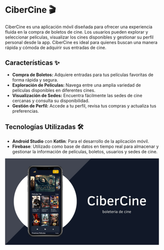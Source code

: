 
# CiberCine 🎬

CiberCine es una aplicación móvil diseñada para ofrecer una experiencia fluida en la compra de boletos de cine. Los usuarios pueden explorar y seleccionar películas, visualizar los cines disponibles y gestionar su perfil personal desde la app. CiberCine es ideal para quienes buscan una manera rápida y cómoda de adquirir sus entradas de cine.

## Características ✨

- **Compra de Boletos:** Adquiere entradas para tus películas favoritas de forma rápida y segura.
- **Exploración de Películas:** Navega entre una amplia variedad de películas disponibles en diferentes cines.
- **Visualización de Sedes:** Encuentra fácilmente las sedes de cine cercanas y consulta su disponibilidad.
- **Gestión de Perfil:** Accede a tu perfil, revisa tus compras y actualiza tus preferencias.

## Tecnologías Utilizadas 🛠️

- **Android Studio** con **Kotlin**: Para el desarrollo de la aplicación móvil.
- **Firebase**: Utilizado como base de datos en tiempo real para almacenar y gestionar la información de películas, boletos, usuarios y sedes de cine.

![Banner CiberCine](app/src/main/res/drawable/banner.png)
